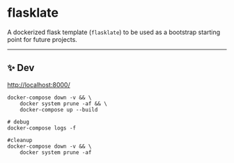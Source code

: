 # flasklate
A dockerized flask template (`flasklate`) to be used as a bootstrap starting point for future projects.

***
## ✨ Dev
[http://localhost:8000/](http://localhost:8000/)
```shell 
docker-compose down -v && \
    docker system prune -af && \
    docker-compose up --build
```
```shell
# debug
docker-compose logs -f
```
```shell
#cleanup
docker-compose down -v && \
    docker system prune -af
```